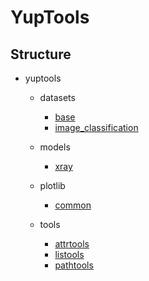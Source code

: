 # YupTools


## Structure

- yuptools

  - datasets
    - [base](./docs/datasets/base.md)
    - [image_classification](./docs/datasets/image_classification.md)

  - models
    - [xray](./docs/models/xray.md)

  - plotlib
    - [common](./docs/plotlib/common.md)

  - tools
    - [attrtools](./docs/tools/attrtools.md)
    - [listools](./docs/tools/listools.md)
    - [pathtools](./docs/tools/pathtools.md)

